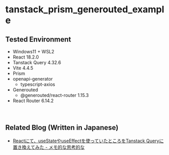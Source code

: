 # tanstack_prism_generouted_example

## Tested Environment

- Windows11 + WSL2
- React 18.2.0
- Tanstack Query 4.32.6
- Vite 4.4.5
- Prism
- openapi-generator
    - typescript-axios
- Generouted
    - @generouted/react-router 1.15.3
- React Router 6.14.2

　  
## Related Blog (Written in Japanese)

- [Reactにて、useStateやuseEffectを使っていたところをTanstack Queryに置き換えてみた - メモ的な思考的な](https://thinkami.hatenablog.com/entry/2023/08/15/231403)